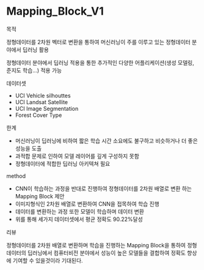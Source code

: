 # Mapping_Block_V1
목적

정형데이터를 2차원 벡터로 변환을 통하여 머신러닝이 주를 이루고 있는 정형데이터 분야에서 딥러닝 활용

정형데이터 분야에서 딥러닝 적용을 통한 추가적인 다양한 어플리케이션(생성 모델링, 준지도 학습…) 적용 가능

데이터셋

- UCI Vehicle silhouttes
- UCI Landsat Satellite
- UCI Image Segmentation
- Forest Cover Type

한계

- 머신러닝이 딥러닝에 비하여 짧은 학습 시간 소요에도 불구하고 비슷하거나 더 좋은 성능을 도출
- 과적합 문제로 인하여 모델 레이어를 깊게 구성하지 못함
- 정형데이터에 적합한 딥러닝 아키텍쳐 필요

method

- CNN이 학습하는 과정을 반대로 진행하여 정형데이터를 2차원 배열로 변환 하는 Mapping Block 제안
- 이미지형식인 2차원 배열로 변환하여 CNN을 접목하여 학습 진행
- 데이터를 변환하는 과정 또한 모델이 학습하며 데이터 변환
- 위를 통해 세가지 데이터셋에서 평균 정확도 90.22%달성

리뷰

정형데이터를 2차원 배열로 변환하며 학습을 진행하는 Mapping Block을 통하여 정형데이터의 딥러닝에서 컴퓨터비전 분야에서 성능이 높은 모델들을 결합하여 정확도 향상에 기여할 수 있을것이라 기대된다.
